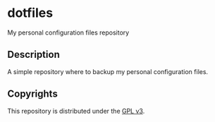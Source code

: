 # dotfiles

My personal configuration files repository

## Description

A simple repository where to backup my personal configuration files.

## Copyrights

This repository is distributed under the [GPL v3](http://www.gnu.org/licenses/gpl-3.0.html).
